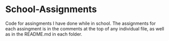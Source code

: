 # School-Assignments
Code for assingments I have done while in school.
The assignments for each assingment is in the comments at the top of any individual file, as well as in the README.md in each folder.

